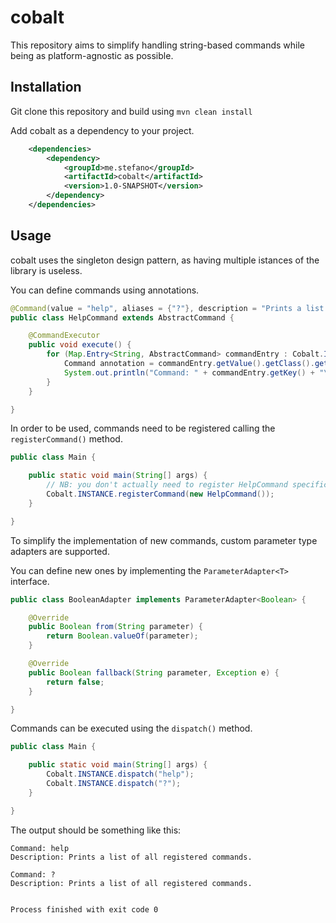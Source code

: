 # cobalt

This repository aims to simplify handling string-based commands while being as platform-agnostic as possible.

## Installation

Git clone this repository and build using ``mvn clean install``

Add cobalt as a dependency to your project.

```xml
    <dependencies>
        <dependency>
            <groupId>me.stefano</groupId>
            <artifactId>cobalt</artifactId>
            <version>1.0-SNAPSHOT</version>
        </dependency>
    </dependencies>
```

## Usage

cobalt uses the singleton design pattern, as having multiple istances of the library is useless. 

You can define commands using annotations.

```java
@Command(value = "help", aliases = {"?"}, description = "Prints a list of all registered commands.")
public class HelpCommand extends AbstractCommand {

    @CommandExecutor
    public void execute() {
        for (Map.Entry<String, AbstractCommand> commandEntry : Cobalt.INSTANCE.commandMap().entrySet()) {
            Command annotation = commandEntry.getValue().getClass().getAnnotation(Command.class);
            System.out.println("Command: " + commandEntry.getKey() + "\nDescription: " + annotation.description() + "\n");
        }
    }

}
```

In order to be used, commands need to be registered calling the ```registerCommand()``` method.

```java
public class Main {

    public static void main(String[] args) {
        // NB: you don't actually need to register HelpCommand specifically as Cobalt does it on its own!
        Cobalt.INSTANCE.registerCommand(new HelpCommand());
    }

}
```

To simplify the implementation of new commands, custom parameter type adapters are supported.

You can define new ones by implementing the ```ParameterAdapter<T>``` interface.

```java
public class BooleanAdapter implements ParameterAdapter<Boolean> {

    @Override
    public Boolean from(String parameter) {
        return Boolean.valueOf(parameter);
    }

    @Override
    public Boolean fallback(String parameter, Exception e) {
        return false;
    }

}
```

Commands can be executed using the ```dispatch()``` method.

```java
public class Main {

    public static void main(String[] args) {
        Cobalt.INSTANCE.dispatch("help");
        Cobalt.INSTANCE.dispatch("?");
    }

}
```
The output should be something like this:

```
Command: help
Description: Prints a list of all registered commands.

Command: ?
Description: Prints a list of all registered commands.


Process finished with exit code 0
```
